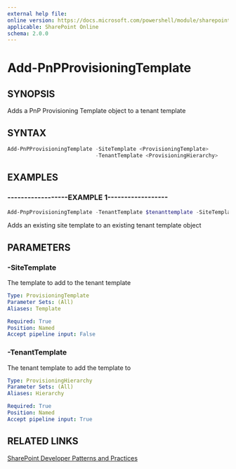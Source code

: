```yaml
---
external help file:
online version: https://docs.microsoft.com/powershell/module/sharepoint-pnp/add-pnpprovisioningtemplate
applicable: SharePoint Online
schema: 2.0.0
---
```


# Add-PnPProvisioningTemplate

## SYNOPSIS
Adds a PnP Provisioning Template object to a tenant template

## SYNTAX

```powershell
Add-PnPProvisioningTemplate -SiteTemplate <ProvisioningTemplate>
                            -TenantTemplate <ProvisioningHierarchy>
```

## EXAMPLES

### ------------------EXAMPLE 1------------------
```powershell
Add-PnpProvisioningTemplate -TenantTemplate $tenanttemplate -SiteTemplate $sitetemplate
```

Adds an existing site template to an existing tenant template object

## PARAMETERS

### -SiteTemplate
The template to add to the tenant template

```yaml
Type: ProvisioningTemplate
Parameter Sets: (All)
Aliases: Template

Required: True
Position: Named
Accept pipeline input: False
```

### -TenantTemplate
The tenant template to add the template to

```yaml
Type: ProvisioningHierarchy
Parameter Sets: (All)
Aliases: Hierarchy

Required: True
Position: Named
Accept pipeline input: True
```

## RELATED LINKS

[SharePoint Developer Patterns and Practices](https://aka.ms/sppnp)
